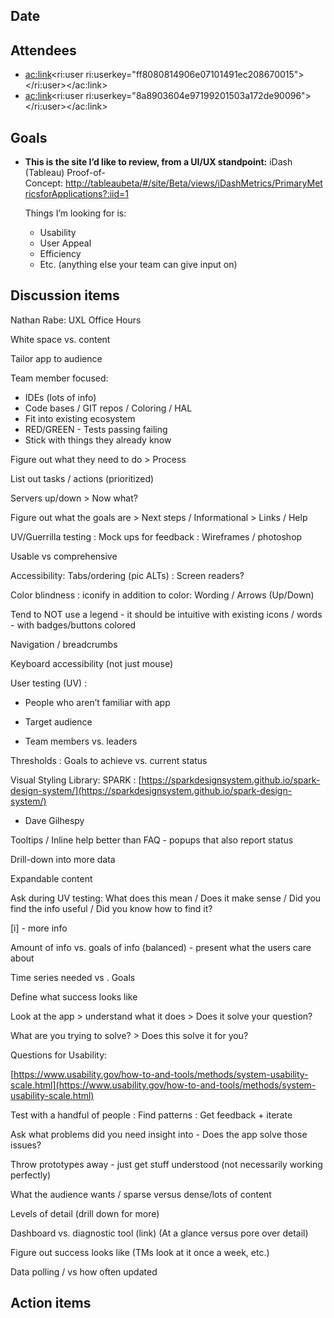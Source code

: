 
## Date

<time datetime="2018-01-29"></time>

## Attendees

- <ac:link><ri:user ri:userkey="ff8080814906e07101491ec208670015"></ri:user></ac:link>
- <ac:link><ri:user ri:userkey="8a8903604e97199201503a172de90096"></ri:user></ac:link>


## Goals

- **This is the site I’d like to review, from a UI/UX standpoint:**
    iDash (Tableau) Proof-of-Concept: [http://tableaubeta/#/site/Beta/views/iDashMetrics/PrimaryMetricsforApplications?:iid=1](http://tableaubeta/#/site/Beta/views/iDashMetrics/PrimaryMetricsforApplications?:iid=1)
    
    Things I’m looking for is:

    - Usability
    - User Appeal
    - Efficiency
    - Etc. (anything else your team can give input on)


## Discussion items

Nathan Rabe: UXL Office Hours



White space vs. content



Tailor app to audience



Team member focused:

- IDEs (lots of info)
- Code bases / GIT repos / Coloring / HAL
- Fit into existing ecosystem
- RED/GREEN - Tests passing failing
- Stick with things they already know




Figure out what they need to do &gt; Process



List out tasks / actions (prioritized)



Servers up/down &gt; Now what?



Figure out what the goals are &gt; Next steps / Informational &gt; Links / Help



UV/Guerrilla testing : Mock ups for feedback : Wireframes / photoshop



Usable vs comprehensive



Accessibility: Tabs/ordering (pic ALTs) : Screen readers?



Color blindness : iconify in addition to color: Wording / Arrows (Up/Down)



Tend to NOT use a legend - it should be intuitive with existing icons / words - with badges/buttons colored



Navigation / breadcrumbs



Keyboard accessibility (not just mouse)



User testing (UV) : 
 - People who aren’t familiar with app

- Target audience
- Team members vs. leaders




Thresholds : Goals to achieve vs. current status



Visual Styling Library: SPARK : [https://sparkdesignsystem.github.io/spark-design-system/](https://sparkdesignsystem.github.io/spark-design-system/)

- Dave Gilhespy




Tooltips / Inline help better than FAQ - popups that also report status



Drill-down into more data



Expandable content



Ask during UV testing: What does this mean / Does it make sense / Did you find the info useful / Did you know how to find it?



[i] - more info



Amount of info vs. goals of info (balanced) - present what the users care about



Time series needed vs . Goals



Define what success looks like



Look at the app &gt; understand what it does &gt; Does it solve your question?



What are you trying to solve? &gt; Does this solve it for you?



Questions for Usability:

[https://www.usability.gov/how-to-and-tools/methods/system-usability-scale.html](https://www.usability.gov/how-to-and-tools/methods/system-usability-scale.html)





Test with a handful of people : Find patterns : Get feedback + iterate



Ask what problems did you need insight into - Does the app solve those issues?



Throw prototypes away - just get stuff understood (not necessarily working perfectly)



What the audience wants / sparse versus dense/lots of content



Levels of detail (drill down for more)



Dashboard vs. diagnostic tool (link) (At a glance versus pore over detail)



Figure out success looks like (TMs look at it once a week, etc.)



Data polling / vs how often updated



## Action items


